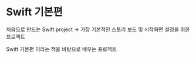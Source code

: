 # Swift 기본편

처음으로 만드는 Swift project -> 가장 기본적인 스토리 보드 및 시작화면 설정을 위한 프로젝트 

Swift 기본편 이라는 책을 바탕으로 배우는 프로젝트
